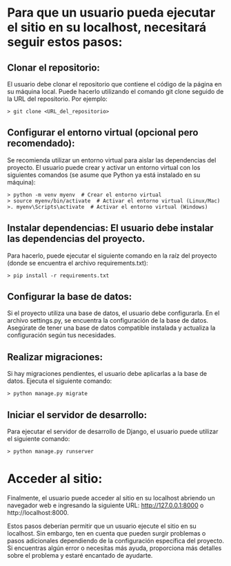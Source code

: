 # Para que un usuario pueda ejecutar el sitio en su localhost, necesitará seguir estos pasos:

## Clonar el repositorio: 
El usuario debe clonar el repositorio que contiene el código de la página en su máquina local. 
Puede hacerlo utilizando el comando git clone seguido de la URL del repositorio. Por ejemplo:

```
> git clone <URL_del_repositorio>
```

## Configurar el entorno virtual (opcional pero recomendado): 
Se recomienda utilizar un entorno virtual para aislar las dependencias del proyecto. 
El usuario puede crear y activar un entorno virtual con los siguientes comandos (se asume que Python ya está instalado en su máquina):

```
> python -m venv myenv  # Crear el entorno virtual
> source myenv/bin/activate  # Activar el entorno virtual (Linux/Mac)
>. myenv\Scripts\activate  # Activar el entorno virtual (Windows) 
```

## Instalar dependencias: El usuario debe instalar las dependencias del proyecto. 
Para hacerlo, puede ejecutar el siguiente comando en la raíz del proyecto (donde se encuentra el archivo requirements.txt):

```
> pip install -r requirements.txt
```


## Configurar la base de datos: 
Si el proyecto utiliza una base de datos, el usuario debe configurarla. 
En el archivo settings.py, se encuentra la configuración de la base de datos. 
Asegúrate de tener una base de datos compatible instalada y actualiza la configuración según tus necesidades.

## Realizar migraciones: 
Si hay migraciones pendientes, el usuario debe aplicarlas a la base de datos. Ejecuta el siguiente comando:

```
> python manage.py migrate
```
## Iniciar el servidor de desarrollo: 
Para ejecutar el servidor de desarrollo de Django, el usuario puede utilizar el siguiente comando:

```
> python manage.py runserver
```

# Acceder al sitio: 

Finalmente, el usuario puede acceder al sitio en su localhost abriendo un navegador web e ingresando la siguiente URL: http://127.0.0.1:8000 o http://localhost:8000.

Estos pasos deberían permitir que un usuario ejecute el sitio en su localhost. 
Sin embargo, ten en cuenta que pueden surgir problemas o pasos adicionales dependiendo de la configuración específica del proyecto. Si encuentras algún error o necesitas más ayuda, proporciona más detalles sobre el problema y estaré encantado de ayudarte.






